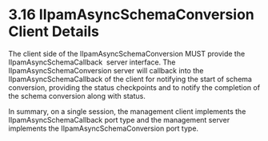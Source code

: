 <html dir="LTR" xmlns:mshelp="http://msdn.microsoft.com/mshelp" xmlns:ddue="http://ddue.schemas.microsoft.com/authoring/2003/5" xmlns:xlink="http://www.w3.org/1999/xlink" xmlns:tool="http://www.microsoft.com/tooltip">
 <body>
 <div id="header">
 <h1 class="heading">3.16 IIpamAsyncSchemaConversion Client Details</h1>
 </div>
 <div id="mainSection">
 <div id="mainBody">
 <div id="allHistory" class="saveHistory"></div>
 <div id="sectionSection0" class="section" name="collapseableSection">
 

<p>The client side of the IIpamAsyncSchemaConversion MUST
provide the IIpamAsyncSchemaCallback  server interface. The
IIpamAsyncSchemaConversion server will callback into the
IIpamAsyncSchemaCallback of the client for notifying the start of schema
conversion, providing the status checkpoints and to notify the completion of
the schema conversion along with status.</p>

<p>In summary, on a single session, the management client
implements the IIpamAsyncSchemaCallback port type and the management server
implements the IIpamAsyncSchemaConversion port type. </p>


 </div>
 </div>
 </div>
 </body>
</html>